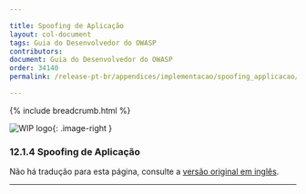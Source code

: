 ```yaml
---

title: Spoofing de Aplicação
layout: col-document
tags: Guia do Desenvolvedor do OWASP
contributors:
document: Guia do Desenvolvedor do OWASP
order: 34140
permalink: /release-pt-br/appendices/implementacao/spoofing_applicacao/

---
```


{% include breadcrumb.html %}

<style type="text/css">
.image-right {
  height: 180px;
  display: block;
  margin-left: auto;
  margin-right: auto;
  float: right;
}
</style>

![WIP logo](../../../assets/images/dg_wip.png "Trabalho em andamento"){: .image-right }

### 12.1.4 Spoofing de Aplicação

Não há tradução para esta página, consulte a [versão original em inglês][release140104].

----

[release140104]: https://github.com/OWASP/www-project-developer-guide/blob/main/draft/14-appendices/01-implementation-dos-donts/04-application-spoofing.md
